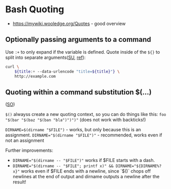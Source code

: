 # Bash Quoting

* <https://mywiki.wooledge.org/Quotes> - good overview


## Optionally passing arguments to a command

Use `:+` to only expand if the variable is defined.  Quote inside of the `${}` to split into separate arguments([SU](https://superuser.com/a/802544/108786), [ref](http://mywiki.wooledge.org/BashFAQ/050#I_only_want_to_pass_options_if_the_runtime_data_needs_them)):

```bash
curl \
    ${title:+ --data-urlencode "title=${title}"} \
    http://example.com
```

## Quoting within a command substitution $(...)

([SO](https://unix.stackexchange.com/a/118438/32390))

`$()` alwayss create a new quoting context, so you can do things like this: `foo "$(bar "$(baz "$(ban "bla")")")"` (does not work with backticks!)

`DIRNAME=$(dirname "$FILE")` - works, but only because this is an assignment.
`DIRNAME="$(dirname "$FILE")"` - recommended, works even if not an assignment

Further improvements:
* `DIRNAME="$(dirname -- "$FILE")"` works if $FILE starts with a dash.
* `DIRNAME="$(dirname -- "$FILE"; printf x)" && DIRNAME="${DIRNAME%?x}"` works even if $FILE ends with a newline, since `$()` chops off newlines at the end of output and dirname outputs a newline after the result!